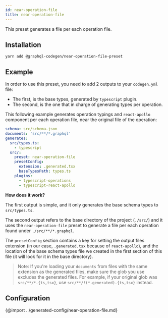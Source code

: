 ```yaml
---
id: near-operation-file
title: near-operation-file
---
```


This preset generates a file per each operation file.

## Installation

    yarn add @graphql-codegen/near-operation-file-preset

## Example

In order to use this preset, you need to add 2 outputs to your `codegen.yml` file:

- The first, is the base types, generated by `typescript` plugin.
- The second, is the one that in charge of generating types per operation.

This following example generates operation typings and `react-apollo` component per each operation file, near the original file of the operation:

```yml
schema: src/schema.json
documents: 'src/**/*.graphql'
generates:
  src/types.ts:
    - typescript
  src/:
    preset: near-operation-file
    presetConfig:
      extension: .generated.tsx
      baseTypesPath: types.ts
    plugins:
      - typescript-operations
      - typescript-react-apollo
```

**How does it work?**

The first output is simple, and it only generates the base schema types to `src/types.ts`.

The second output refers to the base directory of the project (`./src/`) and it uses the `near-operation-file` preset to generate a file per each operation found under `./src/**/*.graphql`.

The `presetConfig` section contains a key for setting the output files extension (in our case, `.generated.tsx` because of `react-apollo`), and the location of the base schema types file we created in the first section of this file (it will look for it in the base directory).

> Note: If you're loading your `documents` from files with the same extension as the generated files, make sure the glob you use excludes the generated files. For example, if your original glob was `src/**/*.{ts,tsx}`, use `src/**/!(*.generated).{ts,tsx}` instead.

## Configuration


{@import ../generated-config/near-operation-file.md}
